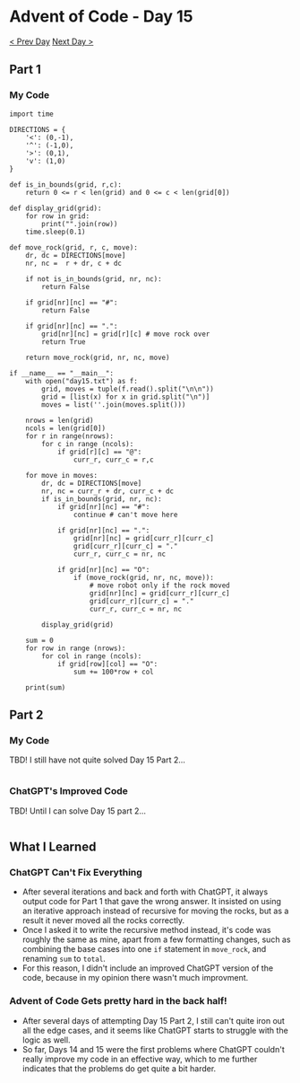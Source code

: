 # Advent of Code - Day 15
[< Prev Day](day14.html) [Next Day >](day16.html)

## Part 1
### My Code
```{.python .numberLines}
import time

DIRECTIONS = {
    '<': (0,-1),
    '^': (-1,0),
    '>': (0,1),
    'v': (1,0)
}

def is_in_bounds(grid, r,c):
    return 0 <= r < len(grid) and 0 <= c < len(grid[0])

def display_grid(grid):
    for row in grid:
        print("".join(row))
    time.sleep(0.1)

def move_rock(grid, r, c, move):
    dr, dc = DIRECTIONS[move]
    nr, nc =  r + dr, c + dc

    if not is_in_bounds(grid, nr, nc):
        return False
    
    if grid[nr][nc] == "#":
        return False

    if grid[nr][nc] == ".":
        grid[nr][nc] = grid[r][c] # move rock over
        return True
    
    return move_rock(grid, nr, nc, move)

if __name__ == "__main__":
    with open("day15.txt") as f:
        grid, moves = tuple(f.read().split("\n\n"))
        grid = [list(x) for x in grid.split("\n")]
        moves = list(''.join(moves.split()))

    nrows = len(grid)
    ncols = len(grid[0])
    for r in range(nrows):
        for c in range (ncols):
            if grid[r][c] == "@":
                curr_r, curr_c = r,c

    for move in moves:
        dr, dc = DIRECTIONS[move]
        nr, nc = curr_r + dr, curr_c + dc
        if is_in_bounds(grid, nr, nc):
            if grid[nr][nc] == "#":
                continue # can't move here

            if grid[nr][nc] == ".":
                grid[nr][nc] = grid[curr_r][curr_c]
                grid[curr_r][curr_c] = "."
                curr_r, curr_c = nr, nc
            
            if grid[nr][nc] == "O":
                if (move_rock(grid, nr, nc, move)):
                    # move robot only if the rock moved
                    grid[nr][nc] = grid[curr_r][curr_c]
                    grid[curr_r][curr_c] = "."
                    curr_r, curr_c = nr, nc

        display_grid(grid) 

    sum = 0
    for row in range (nrows):
        for col in range (ncols):
            if grid[row][col] == "O":
                sum += 100*row + col

    print(sum)
```

## Part 2
### My Code
TBD! I still have not quite solved Day 15 Part 2...
```{.python .numberLines}
```
### ChatGPT's Improved Code
TBD! Until I can solve Day 15 part 2...
```{.python .numberLines}

```

## What I Learned
### ChatGPT Can't Fix Everything
* After several iterations and back and forth with ChatGPT, it always output code for Part 1 that gave the wrong answer. It insisted on using an iterative approach instead of recursive for moving the rocks, but as a result it never moved all the rocks correctly.
* Once I asked it to write the recursive method instead, it's code was roughly the same as mine, apart from a few formatting changes, such as combining the base cases into one `if` statement in `move_rock`, and renaming `sum` to `total`.
* For this reason, I didn't include an improved ChatGPT version of the code, because in my opinion there wasn't much improvment.

### Advent of Code Gets pretty hard in the back half!
* After several days of attempting Day 15 Part 2, I still can't quite iron out all the edge cases, and it seems like ChatGPT starts to struggle with the logic as well.
* So far, Days 14 and 15 were the first problems where ChatGPT couldn't really improve my code in an effective way, which to me further indicates that the problems do get quite a bit harder.
